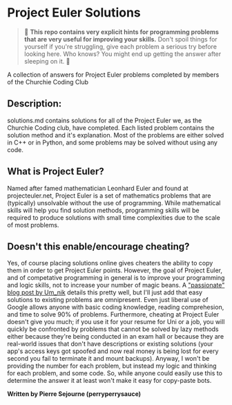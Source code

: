 # Project Euler Solutions

> :stop_sign: **This repo contains very explicit hints for programming problems that are very useful for improving your skills.** Don't spoil things for yourself if you're struggling, give each problem a serious try before looking here. Who knows? You might end up getting the answer after sleeping on it. :stop_sign:


A collection of answers for Project Euler problems completed by members of the Churchie Coding Club 

## Description:
solutions.md contains solutions for all of the Project Euler we, as the Churchie Coding club, have completed. Each listed problem contains the solution method and it's explanation. Most of the problems are either solved in C++ or in Python, and some problems may be solved without using any code.

## What is Project Euler?
Named after famed mathematician Leonhard Euler and found at projecteuler.net, Project Euler is a set of mathematics problems that are (typically) unsolvable without the use of programming. While mathematical skills will help you find solution methods, programming skills will be required to produce solutions with small time complexities due to the scale of most problems.

## Doesn't this enable/encourage cheating?
Yes, of course placing solutions online gives cheaters the ability to copy them in order to get Project Euler points. However, the goal of Project Euler, and of competative programming in general is to improve your programming and logic skills, not to increase your number of magic beans. A ["passionate" blog post by Um_nik](https://codeforces.com/blog/entry/133949) details this pretty well, but I'll just add that easy solutions to existing problems are omnipresent. Even just liberal use of Google allows anyone with basic coding knowledge, reading comprehesion, and time to solve 90% of problems. Furthermore, cheating at Project Euler doesn't give you much; if you use it for your resume for Uni or a job, you will quickly be confronted by problems that cannot be solved by lazy methods either because they're being conducted in an exam hall or because they are real-world issues that don't have descriptions or existing solutions (your app's access keys got spoofed and now real money is being lost for every second you fail to terminate it and mount backups). Anyway, I won't be providing the number for each problem, but instead my logic and thinking for each problem, and some code. So, while anyone could easily use this to determine the answer it at least won't make it easy for copy-paste bots.

**Written by Pierre Sejourne (perryperrysauce)**
